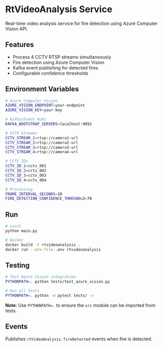# RtVideoAnalysis Service

Real-time video analysis service for fire detection using Azure Computer Vision API.

## Features

- Process 4 CCTV RTSP streams simultaneously
- Fire detection using Azure Computer Vision
- Kafka event publishing for detected fires
- Configurable confidence thresholds

## Environment Variables

```bash
# Azure Computer Vision
AZURE_VISION_ENDPOINT=your-endpoint
AZURE_VISION_KEY=your-key

# Kafka/Event Hubs
KAFKA_BOOTSTRAP_SERVERS=localhost:9092

# CCTV Streams
CCTV_STREAM_1=rtsp://camera1-url
CCTV_STREAM_2=rtsp://camera2-url
CCTV_STREAM_3=rtsp://camera3-url
CCTV_STREAM_4=rtsp://camera4-url

# CCTV IDs
CCTV_ID_1=cctv_001
CCTV_ID_2=cctv_002
CCTV_ID_3=cctv_003
CCTV_ID_4=cctv_004

# Processing
FRAME_INTERVAL_SECONDS=10
FIRE_DETECTION_CONFIDENCE_THRESHOLD=70
```

## Run

```bash
# Local
python main.py

# Docker
docker build -t rtvideoanalysis .
docker run --env-file .env rtvideoanalysis
```

## Testing

```bash
# Test Azure Vision integration
PYTHONPATH=. python tests/test_azure_vision.py

# Run all tests
PYTHONPATH=. python -m pytest tests/ -v
```

**Note**: Use `PYTHONPATH=.` to ensure the `src` module can be imported from tests.

## Events

Publishes `rtVideoAnalysis.fireDetected` events when fire is detected.
